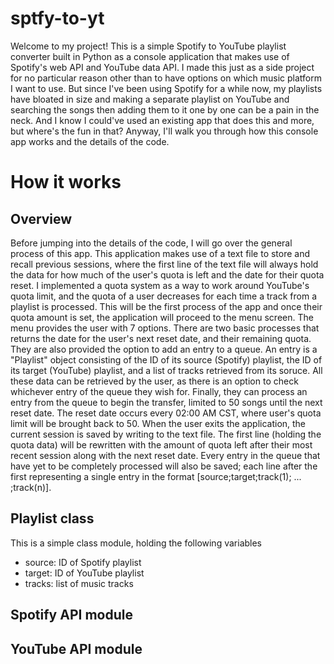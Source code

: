 <h1>sptfy-to-yt</h1>

<p>
Welcome to my project! This is a simple Spotify to YouTube playlist converter built in Python as a console application that makes use of Spotify's web API and YouTube data API. I made this just as a side project for no particular reason other than to have options on which music platform I want to use. But since I've been using Spotify for a while now, my playlists have bloated in size and making a separate playlist on YouTube and searching the songs then adding them to it one by one can be a pain in the neck. And I know I could've used an existing app that does this and more, but where's the fun in that? Anyway, I'll walk you through how this console app works and the details of the code.
</p>

<h1>How it works</h2>

<h2>Overview</h2>

<p>
Before jumping into the details of the code, I will go over the general process of this app. This application makes use of a text file to store and recall previous sessions, where the first line of the text file will always hold the data for how much of the user's quota is left and the date for their quota reset. I implemented a quota system as a way to work around YouTube's quota limit, and the quota of a user decreases for each time a track from a playlist is processed. This will be the first process of the app and once their quota amount is set, the application will proceed to the menu screen. The menu provides the user with 7 options. There are two basic processes that returns the date for the user's next reset date, and their remaining quota. They are also provided the option to add an entry to a queue. An entry is a "Playlist" object consisting of the ID of its source (Spotify) playlist, the ID of its target (YouTube) playlist, and a list of tracks retrieved from its soruce. All these data can be retrieved by the user, as there is an option to check whichever entry of the queue they wish for. Finally, they can process an entry from the queue to begin the transfer, limited to 50 songs until the next reset date. The reset date occurs every 02:00 AM CST, where user's quota limit will be brought back to 50. When the user exits the application, the current session is saved by writing to the text file. The first line (holding the quota data) will be rewritten with the amount of quota left after their most recent session along with the next reset date. Every entry in the queue that have yet to be completely processed will also be saved; each line after the first representing a single entry in the format [source;target;track(1); ... ;track(n)].
</p>

<h2>Playlist class</h2>

<p>
This is a simple class module, holding the following variables
  <ul>
    <li>
      source: ID of Spotify playlist
    </li>
    <li>
      target: ID of YouTube playlist
    </li>
    <li>
      tracks: list of music tracks
    </li>
  </ul>
</p>

<h2>Spotify API module</h2>

<p>
  
</p>

<h2>YouTube API module</h2>
